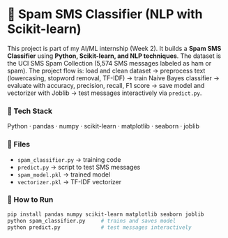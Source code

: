 # 📩 Spam SMS Classifier (NLP with Scikit-learn)

This project is part of my AI/ML internship (Week 2). It builds a **Spam SMS Classifier** using **Python, Scikit-learn, and NLP techniques**. The dataset is the UCI SMS Spam Collection (5,574 SMS messages labeled as ham or spam). The project flow is: load and clean dataset → preprocess text (lowercasing, stopword removal, TF-IDF) → train Naive Bayes classifier → evaluate with accuracy, precision, recall, F1 score → save model and vectorizer with Joblib → test messages interactively via `predict.py`. 

### 🔹 Tech Stack
Python · pandas · numpy · scikit-learn · matplotlib · seaborn · joblib  

### 🔹 Files
- `spam_classifier.py` → training code  
- `predict.py` → script to test SMS messages  
- `spam_model.pkl` → trained model  
- `vectorizer.pkl` → TF-IDF vectorizer  

### 🔹 How to Run
```bash
pip install pandas numpy scikit-learn matplotlib seaborn joblib
python spam_classifier.py     # trains and saves model
python predict.py             # test messages interactively
